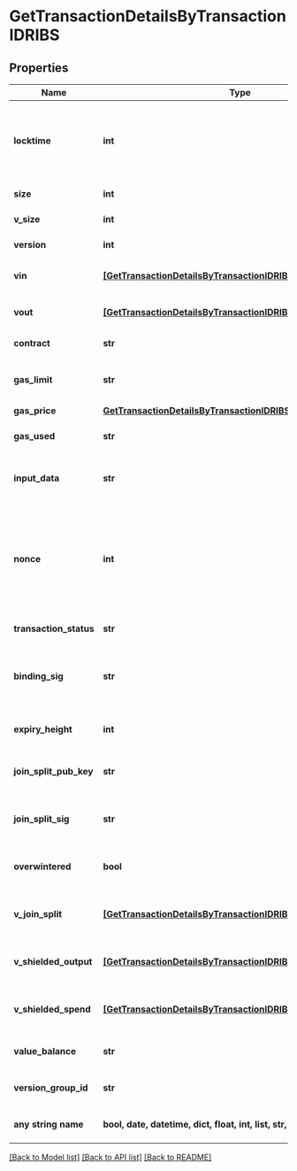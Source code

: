 # GetTransactionDetailsByTransactionIDRIBS


## Properties
Name | Type | Description | Notes
------------ | ------------- | ------------- | -------------
**locktime** | **int** | Represents the locktime on the transaction on the specific blockchain, i.e. the blockheight at which the transaction is valid. | [optional] 
**size** | **int** | Represents the total size of this transaction. | [optional] 
**v_size** | **int** | Represents the virtual size of this transaction. | [optional] 
**version** | **int** | Defines the version of the transaction. | [optional] 
**vin** | [**[GetTransactionDetailsByTransactionIDRIBSZVin]**](GetTransactionDetailsByTransactionIDRIBSZVin.md) | Object Array representation of transaction inputs | [optional] 
**vout** | [**[GetTransactionDetailsByTransactionIDRIBSZVout]**](GetTransactionDetailsByTransactionIDRIBSZVout.md) | Object Array representation of transaction outputs | [optional] 
**contract** | **str** | Represents the specific transaction contract | [optional] 
**gas_limit** | **str** | Represents the amount of gas used by this specific transaction alone. | [optional] 
**gas_price** | [**GetTransactionDetailsByTransactionIDRIBSBSCGasPrice**](GetTransactionDetailsByTransactionIDRIBSBSCGasPrice.md) |  | [optional] 
**gas_used** | **str** | Defines the unit of the gas price amount, e.g. BTC, ETH, XRP. | [optional] 
**input_data** | **str** | Represents additional information that is required for the transaction. | [optional] 
**nonce** | **int** | Represents the sequential running number for an address, starting from 0 for the first transaction. E.g., if the nonce of a transaction is 10, it would be the 11th transaction sent from the sender&#39;s address. | [optional] 
**transaction_status** | **str** | Represents the status of this transaction. | [optional] 
**binding_sig** | **str** | It is used to enforce balance of Spend and Output transfers, in order to prevent their replay across transactions. | [optional] 
**expiry_height** | **int** | Represents a block height after which the transaction will expire. | [optional] 
**join_split_pub_key** | **str** | Represents an encoding of a JoinSplitSig public validating key. | [optional] 
**join_split_sig** | **str** | Is used to sign transactions that contain at least one JoinSplit description. | [optional] 
**overwintered** | **bool** | \&quot;Overwinter\&quot; is the network upgrade for the Zcash blockchain. | [optional] 
**v_join_split** | [**[GetTransactionDetailsByTransactionIDRIBSZVJoinSplit]**](GetTransactionDetailsByTransactionIDRIBSZVJoinSplit.md) | Represents a sequence of JoinSplit descriptions using BCTV14 proofs. | [optional] 
**v_shielded_output** | [**[GetTransactionDetailsByTransactionIDRIBSZVShieldedOutput]**](GetTransactionDetailsByTransactionIDRIBSZVShieldedOutput.md) | Object Array representation of transaction output descriptions | [optional] 
**v_shielded_spend** | [**[GetTransactionDetailsByTransactionIDRIBSZVShieldedSpend]**](GetTransactionDetailsByTransactionIDRIBSZVShieldedSpend.md) | Object Array representation of transaction spend descriptions | [optional] 
**value_balance** | **str** | String representation of the transaction value balance | [optional] 
**version_group_id** | **str** | Represents the transaction version group ID. | [optional] 
**any string name** | **bool, date, datetime, dict, float, int, list, str, none_type** | any string name can be used but the value must be the correct type | [optional]

[[Back to Model list]](../README.md#documentation-for-models) [[Back to API list]](../README.md#documentation-for-api-endpoints) [[Back to README]](../README.md)


